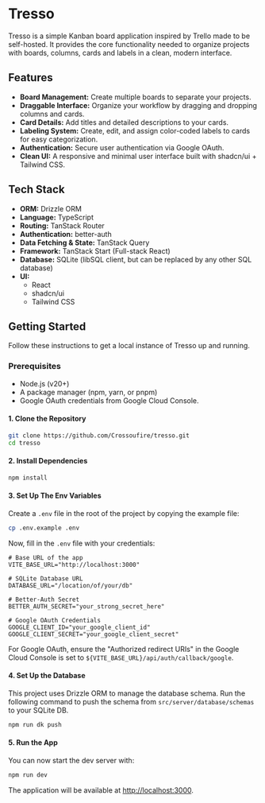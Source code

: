 # Tresso

Tresso is a simple Kanban board application inspired by Trello made to be self-hosted.
It provides the core functionality needed to organize projects with boards, columns, cards and labels in a clean, modern interface.

## Features

- **Board Management:** Create multiple boards to separate your projects.
- **Draggable Interface:** Organize your workflow by dragging and dropping columns and cards.
- **Card Details:** Add titles and detailed descriptions to your cards.
- **Labeling System:** Create, edit, and assign color-coded labels to cards for easy categorization.
- **Authentication:** Secure user authentication via Google OAuth.
- **Clean UI:** A responsive and minimal user interface built with shadcn/ui + Tailwind CSS.

## Tech Stack

- **ORM:** Drizzle ORM
- **Language:** TypeScript
- **Routing:** TanStack Router
- **Authentication:** better-auth
- **Data Fetching & State:** TanStack Query
- **Framework:** TanStack Start (Full-stack React)
- **Database:** SQLite (libSQL client, but can be replaced by any other SQL database)
- **UI:**
    - React
    - shadcn/ui
    - Tailwind CSS

## Getting Started

Follow these instructions to get a local instance of Tresso up and running.

### Prerequisites

- Node.js (v20+)
- A package manager (npm, yarn, or pnpm)
- Google OAuth credentials from Google Cloud Console.

#### 1. Clone the Repository

```bash
git clone https://github.com/Crossoufire/tresso.git
cd tresso
```

#### 2. Install Dependencies

```bash
npm install
```

#### 3. Set Up The Env Variables

Create a `.env` file in the root of the project by copying the example file:

```bash
cp .env.example .env
```

Now, fill in the `.env` file with your credentials:

```env
# Base URL of the app
VITE_BASE_URL="http://localhost:3000"

# SQLite Database URL
DATABASE_URL="/location/of/your/db"

# Better-Auth Secret
BETTER_AUTH_SECRET="your_strong_secret_here"

# Google OAuth Credentials
GOOGLE_CLIENT_ID="your_google_client_id"
GOOGLE_CLIENT_SECRET="your_google_client_secret"
```

For Google OAuth, ensure the "Authorized redirect URIs" in the Google Cloud Console is set to `${VITE_BASE_URL}/api/auth/callback/google`.

#### 4. Set Up the Database

This project uses Drizzle ORM to manage the database schema.
Run the following command to push the schema from `src/server/database/schemas` to your SQLite DB.

```bash
npm run dk push
```

#### 5. Run the App

You can now start the dev server with:

```bash
npm run dev
```

The application will be available at [http://localhost:3000](http://localhost:3000).
